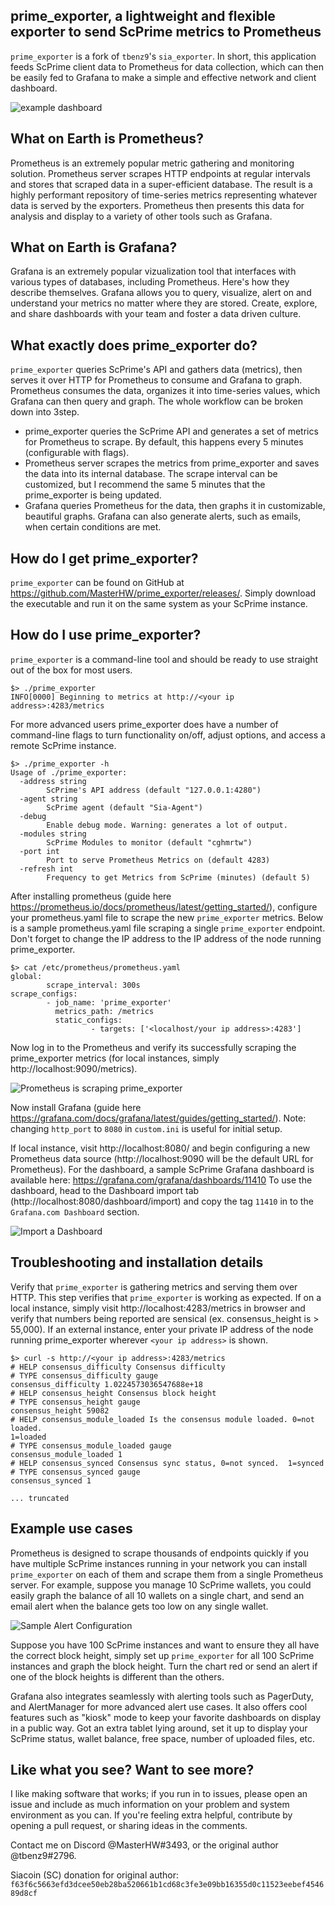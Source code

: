 ## prime_exporter, a lightweight and flexible exporter to send ScPrime metrics to Prometheus
`prime_exporter` is a fork of `tbenz9`'s `sia_exporter`.
In short, this application feeds ScPrime client data to Prometheus for data
collection, which can then be easily fed to Grafana to make a simple and effective
network and client dashboard.

![example dashboard](https://grafana.com/api/dashboards/11410/images/7292/image)

## What on Earth is Prometheus?
Prometheus is an extremely popular metric gathering and monitoring solution.
Prometheus server scrapes HTTP endpoints at regular intervals and stores that
scraped data in a super-efficient database. The result is a highly performant
repository of time-series metrics representing whatever data is served by the
exporters. Prometheus then presents this data for analysis and display to a
variety of other tools such as Grafana.

## What on Earth is Grafana?
Grafana is an extremely popular vizualization tool that interfaces with various
types of databases, including Prometheus. Here's how they describe themselves.
Grafana allows you to query, visualize, alert on and understand your metrics no
matter where they are stored. Create, explore, and share dashboards with your
team and foster a data driven culture.

## What exactly does prime_exporter do?
`prime_exporter` queries ScPrime's API and gathers data (metrics), then serves it over
HTTP for Prometheus to consume and Grafana to graph. Prometheus consumes the
data, organizes it into time-series values, which Grafana can then query and
graph. The whole workflow can be broken down into 3step.
*  prime_exporter queries the ScPrime API and generates a set of metrics for
   Prometheus to scrape. By default, this happens every 5 minutes (configurable
   with flags).
*  Prometheus server scrapes the metrics from prime_exporter and saves the data
   into its internal database. The scrape interval can be customized, but I
   recommend the same 5 minutes that the prime_exporter is being updated.
*  Grafana queries Prometheus for the data, then graphs it in customizable,
   beautiful graphs. Grafana can also generate alerts, such as emails, when
   certain conditions are met.

## How do I get prime_exporter?
`prime_exporter` can be found on GitHub at
https://github.com/MasterHW/prime_exporter/releases/.
Simply download the executable and run it on the same system as your ScPrime instance.


## How do I use prime_exporter?
`prime_exporter` is a command-line tool and should be ready to use straight out of
the box for most users.
```
$> ./prime_exporter
INFO[0000] Beginning to metrics at http://<your ip address>:4283/metrics
```

For more advanced users prime_exporter does have a number of command-line flags to
turn functionality on/off, adjust options, and access a remote ScPrime instance.
```
$> ./prime_exporter -h
Usage of ./prime_exporter:
  -address string
        ScPrime's API address (default "127.0.0.1:4280")
  -agent string
        ScPrime agent (default "Sia-Agent")
  -debug
        Enable debug mode. Warning: generates a lot of output.
  -modules string
        ScPrime Modules to monitor (default "cghmrtw")
  -port int
        Port to serve Prometheus Metrics on (default 4283)
  -refresh int
        Frequency to get Metrics from ScPrime (minutes) (default 5)
```
After installing prometheus (guide here
https://prometheus.io/docs/prometheus/latest/getting_started/), configure your
prometheus.yaml file to scrape the new `prime_exporter` metrics.
Below is a sample prometheus.yaml file scraping a single `prime_exporter`
endpoint. Don't forget to change the IP address to the IP address of the node
running prime_exporter.
```
$> cat /etc/prometheus/prometheus.yaml
global:
        scrape_interval: 300s
scrape_configs:
        - job_name: 'prime_exporter'
          metrics_path: /metrics
          static_configs:
                  - targets: ['<localhost/your ip address>:4283']
```
Now log in to the Prometheus and verify its successfully scraping the
prime_exporter metrics (for local instances, simply http://localhost:9090/metrics).

![Prometheus is scraping prime_exporter](https://i.imgur.com/SEomwgE.jpg)

Now install Grafana (guide here https://grafana.com/docs/grafana/latest/guides/getting_started/).
Note: changing `http_port` to `8080` in `custom.ini` is useful for initial setup.

If local instance, visit http://localhost:8080/ and begin configuring a new Prometheus data
source (http://localhost:9090 will be the default URL for Prometheus).
For the dashboard, a sample ScPrime Grafana dashboard is available here: https://grafana.com/grafana/dashboards/11410
To use the dashboard, head to the Dashboard import tab (http://localhost:8080/dashboard/import)
and copy the tag `11410` in to the `Grafana.com Dashboard` section. 

![Import a Dashboard](https://i.imgur.com/f0Y3yl3.jpg)
        
## Troubleshooting and installation details
Verify that `prime_exporter` is gathering metrics and serving them over HTTP. This
step verifies that `prime_exporter` is working as expected. If on a local instance,
simply visit http://localhost:4283/metrics in browser and verify that numbers being
reported are sensical (ex. consensus_height is > 55,000).
If an external instance, enter your private IP address of the node running prime_exporter
wherever `<your ip address>` is shown.
```
$> curl -s http://<your ip address>:4283/metrics
# HELP consensus_difficulty Consensus difficulty
# TYPE consensus_difficulty gauge
consensus_difficulty 1.0224573036547688e+18
# HELP consensus_height Consensus block height
# TYPE consensus_height gauge
consensus_height 59082
# HELP consensus_module_loaded Is the consensus module loaded. 0=not loaded.
1=loaded
# TYPE consensus_module_loaded gauge
consensus_module_loaded 1
# HELP consensus_synced Consensus sync status, 0=not synced.  1=synced
# TYPE consensus_synced gauge
consensus_synced 1

... truncated
```

## Example use cases
Prometheus is designed to scrape thousands of endpoints quickly if you have
multiple ScPrime instances running in your network you can install `prime_exporter` on
each of them and scrape them from a single Prometheus server. For example,
suppose you manage 10 ScPrime wallets, you could easily graph the balance of all 10
wallets on a single chart, and send an email alert when the balance gets too low
on any single wallet.

![Sample Alert Configuration](https://i.imgur.com/xMYw1R9.png)

Suppose you have 100 ScPrime instances and want to ensure they all have the correct
block height, simply set up `prime_exporter` for all 100 ScPrime instances and graph
the block height. Turn the chart red or send an alert if one of the block
heights is different than the others.

Grafana also integrates seamlessly with alerting tools such as PagerDuty, and
AlertManager for more advanced alert use cases. It also offers cool features
such as "kiosk" mode to keep your favorite dashboards on display in a public
way. Got an extra tablet lying around, set it up to display your ScPrime status,
wallet balance, free space, number of uploaded files, etc.

## Like what you see? Want to see more?
I like making software that works; if you run in to issues, please open an issue and
include as much information on your problem and system environment as you can.
If you're feeling extra helpful, contribute by opening a pull request, or sharing
ideas in the comments.

Contact me on Discord @MasterHW#3493, or the original author @tbenz9#2796.

Siacoin (SC) donation for original author:
`f63f6c5663efd3dcee50eb28ba520661b1cd68c3fe3e09bb16355d0c11523eebef454689d8cf`

